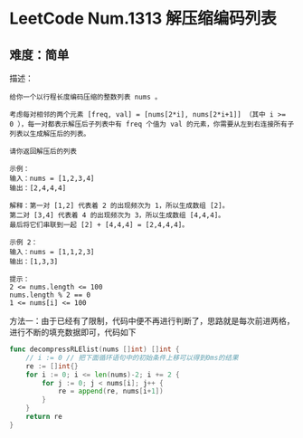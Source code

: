 # LeetCode Num.1313 解压缩编码列表

## 难度：简单

描述：

```
给你一个以行程长度编码压缩的整数列表 nums 。

考虑每对相邻的两个元素 [freq, val] = [nums[2*i], nums[2*i+1]] （其中 i >= 0 ），每一对都表示解压后子列表中有 freq 个值为 val 的元素，你需要从左到右连接所有子列表以生成解压后的列表。

请你返回解压后的列表

示例：
输入：nums = [1,2,3,4]
输出：[2,4,4,4]

解释：第一对 [1,2] 代表着 2 的出现频次为 1，所以生成数组 [2]。
第二对 [3,4] 代表着 4 的出现频次为 3，所以生成数组 [4,4,4]。
最后将它们串联到一起 [2] + [4,4,4] = [2,4,4,4]。

示例 2：
输入：nums = [1,1,2,3]
输出：[1,3,3]

提示：
2 <= nums.length <= 100
nums.length % 2 == 0
1 <= nums[i] <= 100
```

方法一：由于已经有了限制，代码中便不再进行判断了，思路就是每次前进两格，进行不断的填充数据即可，代码如下

```go
func decompressRLElist(nums []int) []int {
    // i := 0 // 把下面循环语句中的初始条件上移可以得到0ms的结果
	re := []int{}
	for i := 0; i <= len(nums)-2; i += 2 {
		for j := 0; j < nums[i]; j++ {
			re = append(re, nums[i+1])
		}
	}
	return re
}
```

